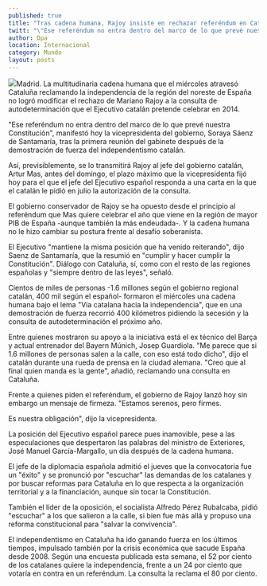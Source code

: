 ```yaml
---
published: true
title: "Tras cadena humana, Rajoy insiste en rechazar referéndum en Cataluña"
twitt: "\"Ese referéndum no entra dentro del marco de lo que prevé nuestra Constitución\", manifestó hoy la vicepresidenta del gobierno, Soraya Sáenz de Santamaría."
author: Dpa
location: Internacional
category: Mundo
layout: posts
---
```


![](http://i.imgur.com/MXbROqnm.jpg)Madrid. La multitudinaria cadena humana que el miércoles atravesó Cataluña reclamando la independencia de la región del noreste de España no logró modificar el rechazo de Mariano Rajoy a la consulta de autodeterminación que el Ejecutivo catalán pretende celebrar en 2014.

"Ese referéndum no entra dentro del marco de lo que prevé nuestra Constitución", manifestó hoy la vicepresidenta del gobierno, Soraya Sáenz de Santamaría, tras la primera reunión del gabinete después de la demostración de fuerza del independentismo catalán.

Así, previsiblemente, se lo transmitirá Rajoy al jefe del gobierno catalán, Artur Mas, antes del domingo, el plazo máximo que la vicepresidenta fijó hoy para el que el jefe del Ejecutivo español responda a una carta en la que el catalán le pidió en julio la autorización de la consulta.

El gobierno conservador de Rajoy se ha opuesto desde el principio al referéndum que Mas quiere celebrar el año que viene en la región de mayor PIB de España -aunque también la más endeudada-. Y la cadena humana no le hizo cambiar su postura frente al desafío soberanista.

El Ejecutivo "mantiene la misma posición que ha venido reiterando", dijo Saenz de Santamaría, que la resumió en "cumplir y hacer cumplir la Constitución". Diálogo con Cataluña, sí, como con el resto de las regiones españolas y "siempre dentro de las leyes", señaló.

Cientos de miles de personas -1.6 millones según el gobierno regional catalán, 400 mil según el español- formaron el miércoles una cadena humana bajo el lema "Vía catalana hacia la independencia", que en una demostración de fuerza recorrió 400 kilómetros pidiendo la secesión y la consulta de autodeterminación el próximo año.

Entre quienes mostraron su apoyo a la iniciativa está el ex técnico del Barça y actual entrenador del Bayern Múnich, Josep Guardiola. "Me parece que si 1.6 millones de personas salen a la calle, con eso está todo dicho", dijo el catalán durante una rueda de prensa en la ciudad alemana. "Creo que al final quien manda es la gente", añadió, reclamando una consulta en Cataluña.

Frente a quienes piden el referéndum, el gobierno de Rajoy lanzó hoy sin embargo un mensaje de firmeza. "Estamos serenos, pero firmes.

Es nuestra obligación", dijo la vicepresidenta.

La posición del Ejecutivo español parece pues inamovible, pese a las especulaciones que despertaron las palabras del ministro de Exteriores, José Manuel García-Margallo, un día después de la cadena humana.

El jefe de la diplomacia española admitió el jueves que la convocatoria fue un "éxito" y se pronunció por "escuchar" las demandas de los catalanes y por buscar reformas para Cataluña en lo que respecta a la organización territorial y a la financiación, aunque sin tocar la Constitución.

También el líder de la oposición, el socialista Alfredo Pérez Rubalcaba, pidió "escuchar" a los que salieron a la calle, si bien fue más allá y propuso una reforma constitucional para "salvar la convivencia".

El independentismo en Cataluña ha ido ganando fuerza en los últimos tiempos, impulsado también por la crisis económica que sacude España desde 2008. Según una encuesta publicada esta semana, el 52 por ciento de los catalanes quiere la independencia, frente a un 24 por ciento que votaría en contra en un referéndum. La consulta la reclama el 80 por ciento.
